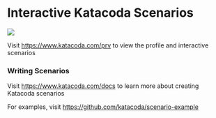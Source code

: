# Interactive Katacoda Scenarios

[![](http://shields.katacoda.com/katacoda/prv/count.svg)](https://www.katacoda.com/prv "Get your profile on Katacoda.com")

Visit https://www.katacoda.com/prv to view the profile and interactive scenarios

### Writing Scenarios
Visit https://www.katacoda.com/docs to learn more about creating Katacoda scenarios

For examples, visit https://github.com/katacoda/scenario-example
